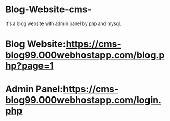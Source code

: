 # Blog-Website-cms-

It's a blog website with admin panel by php and mysql.


# Blog Website:https://cms-blog99.000webhostapp.com/blog.php?page=1

# Admin Panel:https://cms-blog99.000webhostapp.com/login.php


